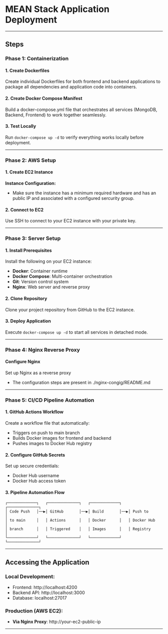 # MEAN Stack Application Deployment 

---

## Steps

### **Phase 1: Containerization** 

#### 1. Create Dockerfiles
Create individual Dockerfiles for both frontend and backend applications to package all dependencies and application code into containers.

#### 2. Create Docker Compose Manifest
Build a docker-compose.yml file that orchestrates all services (MongoDB, Backend, Frontend) to work together seamlessly.

#### 3. Test Locally
Run `docker-compose up -d` to verify everything works locally before deployment.

---

### **Phase 2: AWS Setup** 

#### 1. Create EC2 Instance

**Instance Configuration:**
- Make sure the instance has a minimum required hardware and has an public IP and associated with a configured sercurity group.

#### 2. Connect to EC2
Use SSH to connect to your EC2 instance with your private key.

---

### **Phase 3: Server Setup** 

#### 1. Install Prerequisites
Install the following on your EC2 instance:
- **Docker**: Container runtime
- **Docker Compose**: Multi-container orchestration
- **Git**: Version control system
- **Nginx**: Web server and reverse proxy

#### 2. Clone Repository
Clone your project repository from GitHub to the EC2 instance.

#### 3. Deploy Application
Execute `docker-compose up -d` to start all services in detached mode.

---

### **Phase 4: Nginx Reverse Proxy** 

#### Configure Nginx
Set up Nginx as a reverse proxy
- The configuration steps are present in ./nginx-congig/README.md


---

### **Phase 5: CI/CD Pipeline Automation** 

#### 1. GitHub Actions Workflow
Create a workflow file that automatically:
- Triggers on push to main branch
- Builds Docker images for frontend and backend
- Pushes images to Docker Hub registry

#### 2. Configure GitHub Secrets
Set up secure credentials:
- Docker Hub username
- Docker Hub access token

#### 3. Pipeline Automation Flow

```
┌─────────────┐   ┌──────────────┐   ┌─────────────┐   ┌──────────────┐
│ Code Push   │──▶│ GitHub       │──▶│ Build       │──▶│ Push to      │
│ to main     │   │ Actions      │   │ Docker      │   │ Docker Hub   │
│ branch      │   │ Triggered    │   │ Images      │   │ Registry     │
└─────────────┘   └──────────────┘   └─────────────┘   └──────────────┘
```

---

##  Accessing the Application

### **Local Development:**
- Frontend: http://localhost:4200
- Backend API: http://localhost:3000
- Database: localhost:27017

### **Production (AWS EC2):**
- **Via Nginx Proxy**: http://your-ec2-public-ip

---
